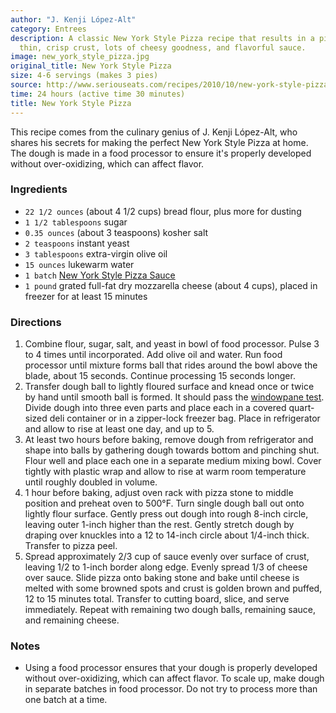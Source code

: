 ```yaml
---
author: "J. Kenji López-Alt"
category: Entrees
description: A classic New York Style Pizza recipe that results in a pizza with a
  thin, crisp crust, lots of cheesy goodness, and flavorful sauce.
image: new_york_style_pizza.jpg
original_title: New York Style Pizza
size: 4-6 servings (makes 3 pies)
source: http://www.seriouseats.com/recipes/2010/10/new-york-style-pizza.html
time: 24 hours (active time 30 minutes)
title: New York Style Pizza
---
```


This recipe comes from the culinary genius of J. Kenji López-Alt, who shares his secrets for making the perfect New York Style Pizza at home. The dough is made in a food processor to ensure it's properly developed without over-oxidizing, which can affect flavor.

### Ingredients

* `22 1/2 ounces` (about 4 1/2 cups) bread flour, plus more for dusting
* `1 1/2 tablespoons` sugar
* `0.35 ounces` (about 3 teaspoons) kosher salt
* `2 teaspoons` instant yeast
* `3 tablespoons` extra-virgin olive oil
* `15 ounces` lukewarm water
* `1 batch` [New York Style Pizza Sauce](http://www.seriouseats.com/recipes/2010/10/new-york-style-pizza-sauce.html)
* `1 pound` grated full-fat dry mozzarella cheese (about 4 cups), placed in freezer for at least 15 minutes

### Directions

1. Combine flour, sugar, salt, and yeast in bowl of food processor. Pulse 3 to 4 times until incorporated. Add olive oil and water. Run food processor until mixture forms ball that rides around the bowl above the blade, about 15 seconds. Continue processing 15 seconds longer.
2. Transfer dough ball to lightly floured surface and knead once or twice by hand until smooth ball is formed. It should pass the [windowpane test](http://slice.seriouseats.com/archives/2010/09/technique-the-windowpane-test-for-pizza-dough.html). Divide dough into three even parts and place each in a covered quart-sized deli container or in a zipper-lock freezer bag. Place in refrigerator and allow to rise at least one day, and up to 5.
3. At least two hours before baking, remove dough from refrigerator and shape into balls by gathering dough towards bottom and pinching shut. Flour well and place each one in a separate medium mixing bowl. Cover tightly with plastic wrap and allow to rise at warm room temperature until roughly doubled in volume.
4. 1 hour before baking, adjust oven rack with pizza stone to middle position and preheat oven to 500°F. Turn single dough ball out onto lightly flour surface. Gently press out dough into rough 8-inch circle, leaving outer 1-inch higher than the rest. Gently stretch dough by draping over knuckles into a 12 to 14-inch circle about 1/4-inch thick. Transfer to pizza peel.
5. Spread approximately 2/3 cup of sauce evenly over surface of crust, leaving 1/2 to 1-inch border along edge. Evenly spread 1/3 of cheese over sauce. Slide pizza onto baking stone and bake until cheese is melted with some browned spots and crust is golden brown and puffed, 12 to 15 minutes total. Transfer to cutting board, slice, and serve immediately. Repeat with remaining two dough balls, remaining sauce, and remaining cheese.

### Notes

- Using a food processor ensures that your dough is properly developed without over-oxidizing, which can affect flavor. To scale up, make dough in separate batches in food processor. Do not try to process more than one batch at a time.